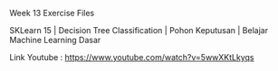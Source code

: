 Week 13 Exercise Files

SKLearn 15 | Decision Tree Classification | Pohon Keputusan | Belajar Machine Learning Dasar

Link Youtube : https://www.youtube.com/watch?v=5wwXKtLkyqs
